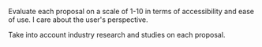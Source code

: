 Evaluate each proposal on a scale of 1-10 in terms of accessibility and ease of use. I care about the user's perspective.

Take into account industry research and studies on each proposal.